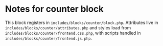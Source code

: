 # Notes for counter block

This block registers in `includes/blocks/counter/block.php`. Attributes live in `includes/blocks/counter/attributes.php` and styles load from `includes/blocks/counter/frontend.css.php`, with scripts handled in `includes/blocks/counter/frontend.js.php`.
